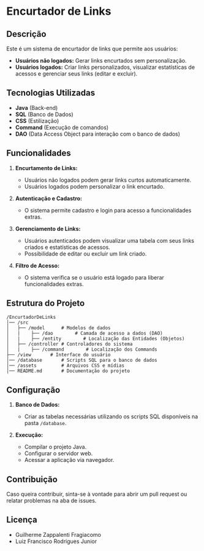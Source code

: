 # Encurtador de Links

## Descrição
Este é um sistema de encurtador de links que permite aos usuários:

- **Usuários não logados:** Gerar links encurtados sem personalização.
- **Usuários logados:** Criar links personalizados, visualizar estatísticas de acessos e gerenciar seus links (editar e excluir).

## Tecnologias Utilizadas
- **Java** (Back-end)
- **SQL** (Banco de Dados)
- **CSS** (Estilização)
- **Command** (Execução de comandos)
- **DAO** (Data Access Object para interação com o banco de dados)

## Funcionalidades
1. **Encurtamento de Links:**
   - Usuários não logados podem gerar links curtos automaticamente.
   - Usuários logados podem personalizar o link encurtado.

2. **Autenticação e Cadastro:**
   - O sistema permite cadastro e login para acesso a funcionalidades extras.
   
3. **Gerenciamento de Links:**
   - Usuários autenticados podem visualizar uma tabela com seus links criados e estatísticas de acessos.
   - Possibilidade de editar ou excluir um link criado.

4. **Filtro de Acesso:**
   - O sistema verifica se o usuário está logado para liberar funcionalidades extras.

## Estrutura do Projeto
```
/EncurtadorDeLinks
│── /src
│   ├── /model      # Modelos de dados
│   |    ├── /dao        # Camada de acesso a dados (DAO)
│   |    ├── /entity        # Localização das Entidades (Objetos)
│   ├── /controller # Controladores do sistema
│   |    ├── /command        # Localização dos Commands
├── /view       # Interface do usuário
│── /database       # Scripts SQL para o banco de dados
│── /assets         # Arquivos CSS e mídias
│── README.md       # Documentação do projeto
```

## Configuração
1. **Banco de Dados:**
   - Criar as tabelas necessárias utilizando os scripts SQL disponíveis na pasta `/database`.

2. **Execução:**
   - Compilar o projeto Java.
   - Configurar o servidor web.
   - Acessar a aplicação via navegador.

## Contribuição
Caso queira contribuir, sinta-se à vontade para abrir um pull request ou relatar problemas na aba de issues.

## Licença
  - Guilherme Zappalenti Fragiacomo
  - Luiz Francisco Rodrigues Junior

